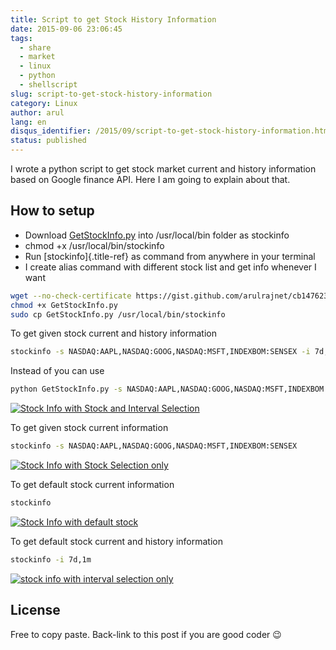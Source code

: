 ```yaml
---
title: Script to get Stock History Information
date: 2015-09-06 23:06:45
tags:
  - share
  - market
  - linux
  - python
  - shellscript
slug: script-to-get-stock-history-information
category: Linux
author: arul
lang: en
disqus_identifier: /2015/09/script-to-get-stock-history-information.html
status: published
---
```


I wrote a python script to get stock market current and history
information based on Google finance API. Here I am going to explain
about that.

## How to setup

-   Download
    [GetStockInfo.py](https://gist.github.com/arulrajnet/cb1476234967717a4d6d)
    into /usr/local/bin folder as stockinfo
-   chmod +x /usr/local/bin/stockinfo
-   Run [stockinfo]{.title-ref} as command from anywhere in your
    terminal
-   I create alias command with different stock list and get info
    whenever I want

``` bash
wget --no-check-certificate https://gist.github.com/arulrajnet/cb1476234967717a4d6d/raw/GetStockInfo.py
chmod +x GetStockInfo.py
sudo cp GetStockInfo.py /usr/local/bin/stockinfo
```

To get given stock current and history information

``` bash
stockinfo -s NASDAQ:AAPL,NASDAQ:GOOG,NASDAQ:MSFT,INDEXBOM:SENSEX -i 7d,1m,1y
```

Instead of you can use

``` bash
python GetStockInfo.py -s NASDAQ:AAPL,NASDAQ:GOOG,NASDAQ:MSFT,INDEXBOM:SENSEX -i 7d,1m,1y
```

[![Stock Info with Stock and Interval
Selection](https://cloud.githubusercontent.com/assets/834529/9387826/f2011440-477f-11e5-94b3-dacf7fd595db.png)](https://cloud.githubusercontent.com/assets/834529/9387826/f2011440-477f-11e5-94b3-dacf7fd595db.png)

To get given stock current information

``` bash
stockinfo -s NASDAQ:AAPL,NASDAQ:GOOG,NASDAQ:MSFT,INDEXBOM:SENSEX
```

[![Stock Info with Stock Selection
only](https://cloud.githubusercontent.com/assets/834529/9387855/16dc856a-4780-11e5-9c28-1af6d3511fb0.png)](https://cloud.githubusercontent.com/assets/834529/9387855/16dc856a-4780-11e5-9c28-1af6d3511fb0.png)

To get default stock current information

``` bash
stockinfo
```

[![Stock Info with default
stock](https://cloud.githubusercontent.com/assets/834529/9387927/6be8b38a-4780-11e5-9e94-b5189264c9d6.png)](https://cloud.githubusercontent.com/assets/834529/9387927/6be8b38a-4780-11e5-9e94-b5189264c9d6.png)

To get default stock current and history information

``` bash
stockinfo -i 7d,1m
```

[![stock info with interval selection
only](https://cloud.githubusercontent.com/assets/834529/9387975/b09f5254-4780-11e5-853c-efc6ed2f0bd6.png)](https://cloud.githubusercontent.com/assets/834529/9387975/b09f5254-4780-11e5-853c-efc6ed2f0bd6.png)

## License

Free to copy paste. Back-link to this post if you are good coder :wink:
